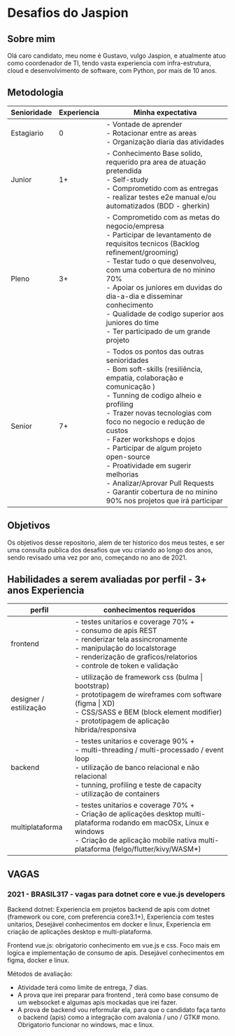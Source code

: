 # Desafios do Jaspion

## Sobre mim

Olá caro candidato, meu nome é Gustavo, vulgo Jaspion, e atualmente atuo como coordenador de TI, tendo vasta experiencia com infra-estrutura, cloud e desenvolvimento de software, com Python, por mais de 10 anos.

## Metodologia



| Senioridade | Experiencia | Minha expectativa                                                                                                                                                                                                                                                                                                                                                                                    |
| ----------- | ----------- | ---------------------------------------------------------------------------------------------------------------------------------------------------------------------------------------------------------------------------------------------------------------------------------------------------------------------------------------------------------------------------------------------------- |
| Estagiario  | 0           | - Vontade de aprender <br> - Rotacionar entre as areas <br> - Organização diaria das atividades                                                                                                                                                                                                                                                                                                      |
| Junior      | 1+          | - Conhecimento Base solido, requerido pra area de atuação pretendida <br> - Self-study <br> - Comprometido com as entregas  <br> - realizar testes e2e manual e/ou automatizados (BDD - gherkin)                                                                                                                                                                                                                                                                         |
| Pleno       | 3+          | - Comprometido com as metas do negocio/empresa <br> - Participar de levantamento de requisitos tecnicos (Backlog refinement/grooming) <br> - Testar tudo o que desenvolveu, com uma cobertura de no minino 70% <br> - Apoiar os juniores em duvidas do dia-a-dia e disseminar conhecimento <br> - Qualidade de codigo superior aos juniores do time <br> - Ter participado de um grande projeto       |
| Senior      | 7+          | - Todos os pontos das outras senioridades <br> - Bom soft-skills (resiliência, empatia, colaboração e comunicação ) <br> - Tunning de codigo alheio e profiling <br> - Trazer novas tecnologias com foco no negocio e redução de custos <br> - Fazer workshops e dojos <br> - Participar de algum projeto open-source <br> - Proatividade em sugerir melhorias <br> - Analizar/Aprovar Pull Requests <br> - Garantir cobertura de no minino 90% nos projetos que irá participar |

## Objetivos

Os objetivos desse repositorio, alem de ter historico dos meus testes, e ser uma consulta publica dos desafios que vou criando ao longo dos anos, sendo revisado uma vez por ano, começando no ano de 2021.

## Habilidades a serem avaliadas por perfil - 3+ anos Experiencia

| perfil                 | conhecimentos requeridos                                                                                                                                                                                                        |
| ---------------------- | ------------------------------------------------------------------------------------------------------------------------------------------------------------------------------------------------------------------------------- |
| frontend               | - testes unitarios e coverage 70% + <br> - consumo de apis REST <br> - renderizar tela assincronamente <br> - manipulação do localstorage <br> - renderização de graficos/relatorios <br> - controle de token e validação       |
| designer / estilização | - utilização de framework css (bulma \| bootstrap) <br> - prototipagem de wireframes com software (figma \| XD) <br> - CSS/SASS e BEM (block element modifier) <br> - prototipagem de aplicação hibrida/responsiva              |
| backend                | - testes unitarios e coverage 90% + <br> - multi-threading / multi-processado / event loop <br> - utilização de banco relacional e não relacional <br> - tunning, profiling e teste de capacity <br> - utilização de containers |
| multiplataforma        | - testes unitarios e coverage 70% + <br> - Criação de aplicações desktop multi-plataforma rodando em macOSx, Linux e windows <br> - Criação de aplicação mobile nativa multi-plataforma (felgo/flutter/kivy/WASM\*)             |

## VAGAS

### 2021 - BRASIL317 - vagas para dotnet core e vue.js developers

Backend dotnet: Experiencia em projetos backend de apis com dotnet (framework ou core, com preferencia core3.1+), Experiencia com testes unitarios, Desejável conhecimentos em docker e linux, Experiencia em criação de aplicações desktop e multi-plataforma.

Frontend vue.js: obrigatorio conhecimento em vue.js e css. Foco mais em logica e implementação de consumo de apis. Desejável conhecimentos em figma, docker e linux.

Métodos de avaliação:

- Atividade terá como limite de entrega, 7 dias.
- A prova que irei preparar para frontend , terá como base consumo de um websocket e algumas apis mockadas que irei fazer.
- A prova de backend vou reformular ela, para que o candidato faça tanto o backend (apis) como a integração com avalonia / uno / GTK# mono. Obrigatorio funcionar no windows, mac e linux.
